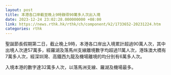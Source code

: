 ```yaml
---
layout: post
title: 本港各口岸截至晚上9時錄得90萬多人次出入境
date: 2023-12-24 23:02:28.000000000 +08:00
link: https://news.rthk.hk/rthk/ch/component/k2/1733652-20231224.htm
categories: rthk
---
```


聖誕節長假期第二日，截止晚上9時，本港各口岸出入境累計超過90萬人次，其中出境人次達57萬多，經羅湖及落馬州支線離境數字均超過11萬人次，港珠澳大橋有7萬多人次，經深圳灣、高鐵西九龍及機場離境的均分別有6萬多人次。

入境本港的數字達32萬多人次，以落馬洲支線、羅湖及機場最多。

